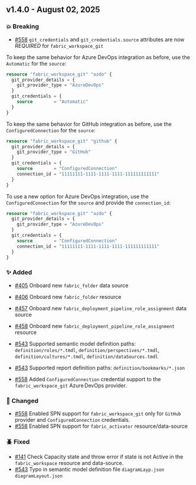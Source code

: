 ## v1.4.0 - August 02, 2025

### 💥 Breaking

* [#558](https://github.com/microsoft/terraform-provider-fabric/issues/558) `git_credentials` and `git_credentials.source` attributes are now *REQUIRED* for `fabric_workspace_git`

To keep the same behavior for Azure DevOps integration as before, use the `Automatic` for the `source`:

```terraform
resource "fabric_workspace_git" "azdo" {
  git_provider_details = {
    git_provider_type = "AzureDevOps"
  }
  git_credentials = {
    source        = "Automatic"
  }
}
```

To keep the same behavior for GitHub integration as before, use the `ConfiguredConnection` for the `source`:

```terraform
resource "fabric_workspace_git" "github" {
  git_provider_details = {
    git_provider_type = "GitHub"
  }
  git_credentials = {
    source        = "ConfiguredConnection"
    connection_id = "11111111-1111-1111-1111-111111111111"
  }
}
```

To use a new option for Azure DevOps integration, use the `ConfiguredConnection` for the `source` and provide the `connection_id`:

```terraform
resource "fabric_workspace_git" "azdo" {
  git_provider_details = {
    git_provider_type = "AzureDevOps"
  }
  git_credentials = {
    source        = "ConfiguredConnection"
    connection_id = "11111111-1111-1111-1111-111111111111"
  }
}
```

### ✨ Added

* [#405](https://github.com/microsoft/terraform-provider-fabric/issues/405) Onboard new `fabric_folder` data source
* [#406](https://github.com/microsoft/terraform-provider-fabric/issues/406) Onboard new `fabric_folder` resource
* [#457](https://github.com/microsoft/terraform-provider-fabric/issues/457) Onboard new `fabric_deployment_pipeline_role_assignment` data source
* [#458](https://github.com/microsoft/terraform-provider-fabric/issues/458) Onboard new `fabric_deployment_pipeline_role_assignment` resource
* [#543](https://github.com/microsoft/terraform-provider-fabric/issues/543) Supported semantic model definition paths: `definition/roles/*.tmdl`, `definition/perspectives/*.tmdl`, `definition/cultures/*.tmdl`, `definition/dataSources.tmdl`

* [#543](https://github.com/microsoft/terraform-provider-fabric/issues/543) Supported report definition paths: `definition/bookmarks/*.json`

* [#558](https://github.com/microsoft/terraform-provider-fabric/issues/558) Added `ConfiguredConnection` credential support to the `fabric_workspace_git` Azure DevOps provider.

### 💫 Changed

* [#558](https://github.com/microsoft/terraform-provider-fabric/issues/558) Enabled SPN support for `fabric_workspace_git` only for `GitHub` provider and `ConfiguredConnection` credentials.
* [#558](https://github.com/microsoft/terraform-provider-fabric/issues/558) Enabled SPN support for `fabric_activator` resource/data-source

### 🪲 Fixed

* [#141](https://github.com/microsoft/terraform-provider-fabric/issues/141) Check Capacity state and throw error if state is not Active in the `fabric_workspace` resource and data-source.
* [#543](https://github.com/microsoft/terraform-provider-fabric/issues/543) Typo in semantic model definition file `diagramLayp.json` `diagramLayout.json`
